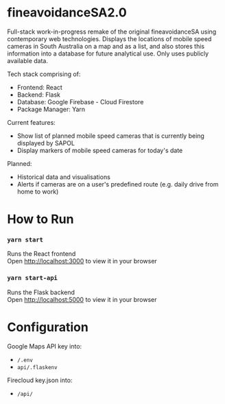 # fineavoidanceSA2.0
Full-stack work-in-progress remake of the original fineavoidanceSA using contemporary web technologies. Displays the locations of mobile speed cameras in South Australia on a map and as a list, and also stores this information into a database for future analytical use. Only uses publicly available data. 

Tech stack comprising of:
- Frontend: React
- Backend: Flask
- Database: Google Firebase - Cloud Firestore
- Package Manager: Yarn

Current features:
- Show list of planned mobile speed cameras that is currently being displayed by SAPOL
- Display markers of mobile speed cameras for today's date

Planned:
- Historical data and visualisations
- Alerts if cameras are on a user's predefined route (e.g. daily drive from home to work)

# How to Run

### `yarn start`
Runs the React frontend\
Open [http://localhost:3000](http://localhost:3000) to view it in your browser

### `yarn start-api`
Runs the Flask backend\
Open [http://localhost:5000](http://localhost:5000) to view it in your browser

# Configuration
Google Maps API key into:
- `/.env`
- `api/.flaskenv`

Firecloud key.json into:
- `/api/`
